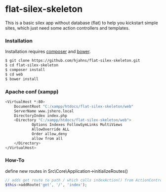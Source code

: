 # flat-silex-skeleton

This is a basic silex app without database (flat) to help you kickstart simple sites, which just need some action controllers and templates.

### Installation

Installation requires [composer](https://getcomposer.org//) and [bower](https://bower.io/).

```sh
$ git clone https://github.com/hjahns/flat-silex-skeleton.git
$ cd flat-silex-skeleton
$ composer install
$ cd web
$ bower install
```

### Apache conf (xampp)

```sh
<VirtualHost *:80>
    DocumentRoot "C:/xampp/htdocs/flat-silex-skeleton/web"
    ServerName www.jshero.local
	DirectoryIndex index.php
	<Directory "C:/xampp/htdocs/flat-silex-skeleton/web">
			Options Indexes FollowSymLinks MultiViews
			AllowOverride ALL
			Order allow,deny
			allow from all
	</Directory>
</VirtualHost>
```

### How-To

define new routes in Src\Core\Application->initializeRoutes()

```php
// adds get route to path / which calls indexAction() from ActionController
$this->addRoute('get', '/', 'index');
```